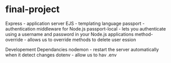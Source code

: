 # final-project

Express - application server
EJS - templating language
passport - authentication middleware for Node.js
passport-local - lets you authenticate using a username and password in your Node.js applications
method-override - allows us to override methods to delete user ession

Developement Dependancies
nodemon - restart the server automatically when it detect changes
dotenv - allow us to hav .env 
